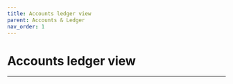 ```yaml
---
title: Accounts ledger view
parent: Accounts & Ledger
nav_order: 1
---
```


# Accounts ledger view

---
